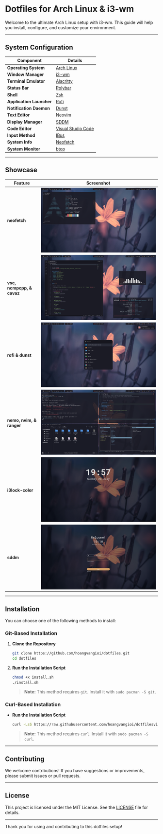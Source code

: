 # Dotfiles for Arch Linux & i3-wm

Welcome to the ultimate Arch Linux setup with i3-wm. This guide will help you install, configure, and customize your environment.

---

## System Configuration

| **Component**            | **Details**                                           |
|--------------------------|-------------------------------------------------------|
| **Operating System**     | [Arch Linux](https://archlinux.org)                   |
| **Window Manager**       | [i3-wm](https://i3wm.org)                             |
| **Terminal Emulator**    | [Alacritty](https://github.com/alacritty/alacritty)   |
| **Status Bar**           | [Polybar](https://github.com/polybar/polybar)         |
| **Shell**                | [Zsh](https://www.zsh.org/)                           |
| **Application Launcher** | [Rofi](https://github.com/davatorium/rofi)            |
| **Notification Daemon**  | [Dunst](https://github.com/dunst-project/dunst)       |
| **Text Editor**          | [Neovim](https://neovim.io)                           |
| **Display Manager**      | [SDDM](https://github.com/sddm/sddm)                  |
| **Code Editor**          | [Visual Studio Code](https://code.visualstudio.com/)  |
| **Input Method**         | [IBus](https://github.com/ibus/ibus)                  |
| **System Info**          | [Neofetch](https://github.com/dylanaraps/neofetch)    |
| **System Monitor**       | [btop](https://github.com/aristocratos/btop)          |

---

## Showcase

| **Feature**                  | **Screenshot**                                        |
|------------------------------|-------------------------------------------------------|
| **neofetch**                 | ![](https://github.com/keyitdev/screenshots/blob/master/dotfiles/v3/screenshots/1.png?raw=true) |
| **vsc, ncmpcpp, & cavaz**    | ![](https://github.com/keyitdev/screenshots/blob/master/dotfiles/v3/screenshots/2.png?raw=true) |
| **rofi & dunst**             | ![](https://github.com/keyitdev/screenshots/blob/master/dotfiles/v3/screenshots/3.png?raw=true) |
| **nemo, nvim, & ranger**     | ![](https://github.com/keyitdev/screenshots/blob/master/dotfiles/v3/screenshots/4.png?raw=true) |
| **i3lock-color**             | ![](https://github.com/keyitdev/screenshots/blob/master/dotfiles/v3/screenshots/5.png?raw=true) |
| **sddm**                     | ![](https://github.com/keyitdev/screenshots/blob/master/dotfiles/v3/screenshots/6.png?raw=true) |

---

## Installation

You can choose one of the following methods to install:

### Git-Based Installation

1. **Clone the Repository**

    ```sh
    git clone https://github.com/hoangvangioi/dotfiles.git
    cd dotfiles
    ```

2. **Run the Installation Script**

    ```sh
    chmod +x install.sh
    ./install.sh
    ```
    > **Note:** This method requires `git`. Install it with `sudo pacman -S git`.

### Curl-Based Installation

- **Run the Installation Script**

    ```sh
    curl -LsS https://raw.githubusercontent.com/hoangvangioi/dotfilesvip/main/install.sh | bash
    ```
    > **Note:** This method requires `curl`. Install it with `sudo pacman -S curl`.

---

## Contributing

We welcome contributions! If you have suggestions or improvements, please submit issues or pull requests.

---

## License

This project is licensed under the MIT License. See the [LICENSE](LICENSE) file for details.

---

Thank you for using and contributing to this dotfiles setup!

